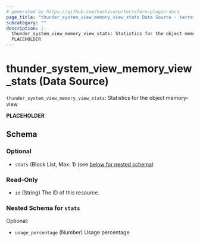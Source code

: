 ```yaml
---
# generated by https://github.com/hashicorp/terraform-plugin-docs
page_title: "thunder_system_view_memory_view_stats Data Source - terraform-provider-thunder"
subcategory: ""
description: |-
  thunder_system_view_memory_view_stats: Statistics for the object memory-view
  PLACEHOLDER
---
```


# thunder_system_view_memory_view_stats (Data Source)

`thunder_system_view_memory_view_stats`: Statistics for the object memory-view

__PLACEHOLDER__



<!-- schema generated by tfplugindocs -->
## Schema

### Optional

- `stats` (Block List, Max: 1) (see [below for nested schema](#nestedblock--stats))

### Read-Only

- `id` (String) The ID of this resource.

<a id="nestedblock--stats"></a>
### Nested Schema for `stats`

Optional:

- `usage_percentage` (Number) Usage percentage


